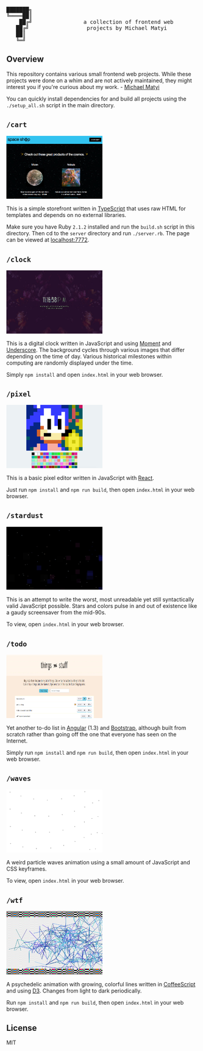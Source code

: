 <pre>
███████╗
╚════██║
    ██╔╝                a collection of frontend web
   ██╔╝                  projects by Michael Matyi
   ██║  
   ╚═╝
</pre>

## Overview
This repository contains various small frontend web projects. While these projects were done on a whim and are not actively maintained, they might interest you if you're curious about my work. - [Michael Matyi](http://matyi.net)

You can quickly install dependencies for and build all projects using the `./setup_all.sh` script in the main directory.

## `/cart`
<img src="./cart/screenshot.jpg" width="50%"></img>

This is a simple storefront written in [TypeScript](https://github.com/Microsoft/TypeScript) that uses raw HTML for templates and depends on no external libraries.

Make sure you have Ruby `2.1.2` installed and run the `build.sh` script in this directory. Then cd to the `server` directory and run `./server.rb`. The page can be viewed at [localhost:7772](http://localhost:7772).

## `/clock`
<img src="./clock/screenshot.jpg" width="50%"></img>

This is a digital clock written in JavaScript and using [Moment](https://github.com/moment/moment) and [Underscore](https://github.com/jashkenas/underscore). The background cycles through various images that differ depending on the time of day. Various historical milestones within computing are randomly displayed under the time.

Simply `npm install` and open `index.html` in your web browser.

## `/pixel`
<img src="./pixel/screenshot.jpg" width="50%"></img>

This is a basic pixel editor written in JavaScript with [React](https://github.com/facebook/react).

Just run `npm install` and `npm run build`, then open `index.html` in your web browser.

## `/stardust`
<img src="./stardust/screenshot.jpg" width="50%"></img>

This is an attempt to write the worst, most unreadable yet still syntactically valid JavaScript possible. Stars and colors pulse in and out of existence like a gaudy screensaver from the mid-90s.

To view, open `index.html` in your web browser.

## `/todo`
<img src="./todo/screenshot.jpg" width="50%"></img>

Yet another to-do list in [Angular](https://github.com/angular/angular) (1.3) and [Bootstrap](https://github.com/twbs/bootstrap), although built from scratch rather than going off the one that everyone has seen on the Internet.

Simply run `npm install` and `npm run build`, then open `index.html` in your web browser.

## `/waves`
<img src="./waves/screenshot.jpg" width="50%"></img>

A weird particle waves animation using a small amount of JavaScript and CSS keyframes.

To view, open `index.html` in your web browser.

## `/wtf`
<img src="./wtf/screenshot.jpg" width="50%"></img>

A psychedelic animation with growing, colorful lines written in [CoffeeScript](https://github.com/jashkenas/coffeescript) and using [D3](https://github.com/mbostock/d3). Changes from light to dark periodically.

Run `npm install` and `npm run build`, then open `index.html` in your web browser.

## License
MIT
